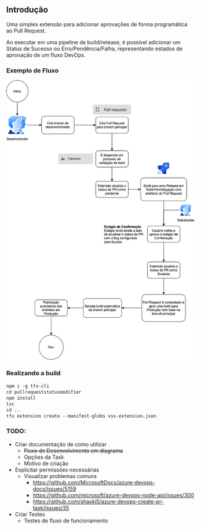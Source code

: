 ## Introdução

Uma simples extensão para adicionar aprovações de forma programática ao Pull Request.

Ao executar em uma pipeline de build/release, é possível adicionar um Status de Sucesso ou Erro/Pendência/Falha, representando estados de aprovação de um fluxo DevOps.



### Exemplo de Fluxo

![diagram](diagram.png)







### Realizando a build


```
npm i -g tfx-cli
cd pullrequeststatusmodifier
npm install
tsc
cd ..
tfx extension create --manifest-globs vss-extension.json

```





### TODO:

- Criar documentação de como utilizar
  - ~~Fluxo de Desenvolvimento em diagrama~~
  - Opções da Task
  - Motivo de criação
- Explicitar permissões necessárias
  - Visualizar problemas comuns
    - https://github.com/MicrosoftDocs/azure-devops-docs/issues/5159
    - https://github.com/microsoft/azure-devops-node-api/issues/300
    - https://github.com/shayki5/azure-devops-create-pr-task/issues/35
- Criar Testes
  - Testes de fluxo de funcionamento